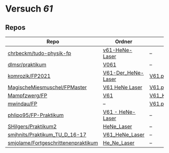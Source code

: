 # Versuch *61*

## Repos

|                                       Repo                                       |                                                              Ordner                                                               |                                                                          PDFs                                                                           |
|----------------------------------------------------------------------------------|-----------------------------------------------------------------------------------------------------------------------------------|---------------------------------------------------------------------------------------------------------------------------------------------------------|
|[chrbeckm/tudo-physik-fp](../repo/chrbeckm/tudo-physik-fp)                        |[v61-HeNe-Laser](https://github.com/chrbeckm/tudo-physik-fp/tree/master/v61-HeNe-Laser)                                            |–                                                                                                                                                        |
|[dlmsr/praktikum](../repo/dlmsr/praktikum)                                        |[V061](https://github.com/dlmsr/praktikum/tree/master/V061)                                                                        |–                                                                                                                                                        |
|[komrozik/FP2021](../repo/komrozik/FP2021)                                        |[V61-Der_HeNe-Laser](https://github.com/komrozik/FP2021/tree/main/V61-Der_HeNe-Laser)                                              |[V61.pdf](https://docs.google.com/viewer?url=https://raw.githubusercontent.com/komrozik/FP2021/main/V61-Der_HeNe-Laser/V61.pdf)                          |
|[MagischeMiesmuschel/FPMaster](../repo/MagischeMiesmuschel/FPMaster)              |[V61 HeNe Laser](https://github.com/MagischeMiesmuschel/FPMaster/tree/master/V61%20HeNe%20Laser)                                   |[V61.pdf](https://docs.google.com/viewer?url=https://raw.githubusercontent.com/MagischeMiesmuschel/FPMaster/master/Protokolle/V61.pdf)                   |
|[Mampfzwerg/FP](../repo/Mampfzwerg/FP)                                            |[V61](https://github.com/Mampfzwerg/FP/tree/master/V61)                                                                            |[V61_Krieg_Karzel.pdf](https://docs.google.com/viewer?url=https://raw.githubusercontent.com/Mampfzwerg/FP/master/V61/latex-template/V61_Krieg_Karzel.pdf)|
|[mwindau/FP](../repo/mwindau/FP)                                                  |–                                                                                                                                  |[V61.pdf](https://docs.google.com/viewer?url=https://raw.githubusercontent.com/mwindau/FP/master/FP_Bachelor/V61.pdf)                                    |
|[phlipo95/FP-Praktikum](../repo/phlipo95/FP-Praktikum)                            |[V61 - HeNe-Laser](https://github.com/phlipo95/FP-Praktikum/tree/master/V61%20-%20HeNe-Laser)                                      |–                                                                                                                                                        |
|[SHilgers/Praktikum2](../repo/SHilgers/Praktikum2)                                |[HeNe_Laser](https://github.com/SHilgers/Praktikum2/tree/master/HeNe_Laser)                                                        |–                                                                                                                                                        |
|[smjhnits/Praktikum_TU_D_16-17](../repo/smjhnits/Praktikum_TU_D_16-17)            |[V61_HeNe_Laser](https://github.com/smjhnits/Praktikum_TU_D_16-17/tree/master/Fortgeschrittenenpraktikum/Protokolle/V61_HeNe_Laser)|–                                                                                                                                                        |
|[smjolame/Fortgeschrittenenpraktikum](../repo/smjolame/Fortgeschrittenenpraktikum)|[He_Ne_Laser](https://github.com/smjolame/Fortgeschrittenenpraktikum/tree/master/He_Ne_Laser)                                      |–                                                                                                                                                        |

